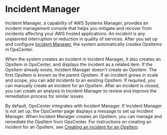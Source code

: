 # Incident Manager<a name="OpsCenter-about-incident-manager"></a>

Incident Manager, a capability of AWS Systems Manager, provides an incident management console that helps you mitigate and recover from incidents affecting your AWS hosted applications\. An *incident* is any unplanned interruption or reduction in quality of services\. After you set up and configure [Incident Manager](https://docs.aws.amazon.com/latest/userguide/what-is-incident-manager.html), the system automatically creates OpsItems in OpsCenter\. 

When the system creates an incident in Incident Manager, it also creates an OpsItem in OpsCenter, and displays the incident as a related item\. If the OpsItem already exists, Incident Manager doesn't create an OpsItem\. The first OpsItem is known as the parent OpsItem\. If an incident grows in scale and scope, you can add incidents to an existing OpsItem\. If required, you can manually create an incident for an OpsItem\. After an incident is closed, you can create an analysis in Incident Manager to review and improve the remediation process for similar issues\. 

By default, OpsCenter integrates with Incident Manager\. If Incident Manager is not set up, the OpsCenter page displays a message to set up Incident Manager\. When Incident Manager creates an OpsItem, you can manage and remediate the OpsItem from OpsCenter\. For instructions on creating an incident for an OpsItem, see [Creating an incident for an OpsItem](OpsCenter-working-with-OpsItems-create-an-incident.md)\. 